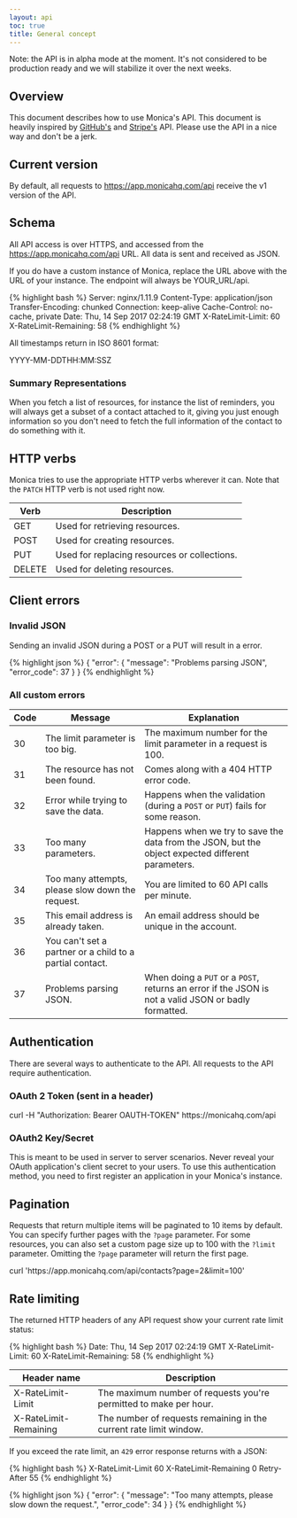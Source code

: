```yaml
---
layout: api
toc: true
title: General concept
---
```


Note: the API is in alpha mode at the moment. It's not considered to be production
ready and we will stabilize it over the next weeks.

## Overview

This document describes how to use Monica's API. This document is heavily
inspired by [GitHub's](https://developer.github.com/v3) and
[Stripe's](https://stripe.com/docs/api) API. Please use the API in a nice way
and don't be a jerk.

## Current version

By default, all requests to <url>https://app.monicahq.com/api</url> receive the
v1 version of the API.

## Schema

All API access is over HTTPS, and accessed from the
<url>https://app.monicahq.com/api</url> URL. All data is sent and received as
JSON.

If you do have a custom instance of Monica, replace the URL above with the URL
of your instance. The endpoint will always be <url>YOUR_URL/api</url>.

{% highlight bash %}
Server: nginx/1.11.9
Content-Type: application/json
Transfer-Encoding: chunked
Connection: keep-alive
Cache-Control: no-cache, private
Date: Thu, 14 Sep 2017 02:24:19 GMT
X-RateLimit-Limit: 60
X-RateLimit-Remaining: 58
{% endhighlight %}

All timestamps return in ISO 8601 format:

<url>
YYYY-MM-DDTHH:MM:SSZ
</url>

### Summary Representations

When you fetch a list of resources, for instance the list of reminders, you will
always get a subset of a contact attached to it, giving you just enough
information so you don't need to fetch the full information of the contact to do
something with it.

## HTTP verbs

Monica tries to use the appropriate HTTP verbs wherever it can. Note that the
`PATCH` HTTP verb is not used right now.

| Verb | Description |
| ---- | ----------- |
| GET | Used for retrieving resources. |
| POST | Used for creating resources. |
| PUT | Used for replacing resources or collections. |
| DELETE | Used for deleting resources. |

## Client errors

### Invalid JSON

Sending an invalid JSON during a POST or a PUT will result in a error.

{% highlight json %}
{
  "error": {
    "message": "Problems parsing JSON",
    "error_code": 37
  }
}
{% endhighlight %}

### All custom errors

| Code | Message | Explanation |
| ---- | ----------- | ----------- |
| 30 | The limit parameter is too big. | The maximum number for the limit parameter in a request is 100. |
| 31 | The resource has not been found. | Comes along with a 404 HTTP error code. |
| 32 | Error while trying to save the data. | Happens when the validation (during a `POST` or `PUT`) fails for some reason. |
| 33 | Too many parameters. | Happens when we try to save the data from the JSON, but the object expected different parameters. |
| 34 | Too many attempts, please slow down the request. | You are limited to 60 API calls per minute. |
| 35 | This email address is already taken. | An email address should be unique in the account. |
| 36 | You can't set a partner or a child to a partial contact. | |
| 37 | Problems parsing JSON. | When doing a `PUT` or a `POST`, returns an error if the JSON is not a valid JSON or badly formatted. |

## Authentication

There are several ways to authenticate to the API. All requests to the API require authentication.

### OAuth 2 Token (sent in a header)

<url>
  curl -H "Authorization: Bearer OAUTH-TOKEN" https://monicahq.com/api
</url>

### OAuth2 Key/Secret

This is meant to be used in server to server scenarios. Never reveal your OAuth
application's client secret to your users. To use this authentication method,
you need to first register an application in your Monica's instance.

## Pagination

Requests that return multiple items will be paginated to 10 items by default.
You can specify further pages with the `?page` parameter. For some resources,
you can also set a custom page size up to 100 with the `?limit` parameter.
Omitting the `?page` parameter will return the first page.

<url>
curl 'https://app.monicahq.com/api/contacts?page=2&limit=100'
</url>

## Rate limiting

The returned HTTP headers of any API request show your current rate limit status:

{% highlight bash %}
Date: Thu, 14 Sep 2017 02:24:19 GMT
X-RateLimit-Limit: 60
X-RateLimit-Remaining: 58
{% endhighlight %}

| Header name | Description |
| ----------- | ----------- |
| X-RateLimit-Limit | The maximum number of requests you're permitted to make per hour. |
| X-RateLimit-Remaining | The number of requests remaining in the current rate limit window. |

If you exceed the rate limit, an `429` error response returns with a JSON:

{% highlight bash %}
X-RateLimit-Limit   60
X-RateLimit-Remaining   0
Retry-After 55
{% endhighlight %}

{% highlight json %}
{
    "error": {
        "message": "Too many attempts, please slow down the request.",
        "error_code": 34
    }
}
{% endhighlight %}
